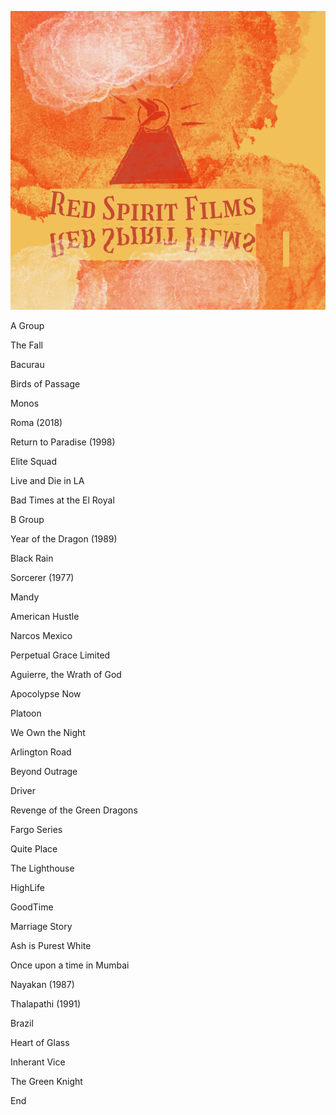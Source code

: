 ![](/images/Red_Spirit_Films.png)


A Group

The Fall 

Bacurau

Birds of Passage

Monos

Roma (2018)

Return to Paradise (1998)

Elite Squad

Live and Die in LA

Bad Times at the El Royal

B Group

Year of the Dragon (1989)

Black Rain

Sorcerer (1977)

Mandy

American Hustle

Narcos Mexico 

Perpetual Grace Limited

Aguierre, the Wrath of God

Apocolypse Now

Platoon

We Own the Night

Arlington Road

Beyond Outrage

Driver

Revenge of the Green Dragons

Fargo Series

Quite Place

The Lighthouse

HighLife

GoodTime

Marriage Story

Ash is Purest White

Once upon a time in Mumbai

Nayakan (1987)

Thalapathi (1991)

Brazil

Heart of Glass

Inherant Vice

The Green Knight

End
